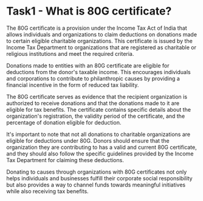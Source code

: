# Task1 - What is 80G certificate?

The 80G certificate is a provision under the Income Tax Act of India that allows individuals and organizations to claim deductions on donations made to certain eligible charitable organizations. This certificate is issued by the Income Tax Department to organizations that are registered as charitable or religious institutions and meet the required criteria.

Donations made to entities with an 80G certificate are eligible for deductions from the donor's taxable income. This encourages individuals and corporations to contribute to philanthropic causes by providing a financial incentive in the form of reduced tax liability.

The 80G certificate serves as evidence that the recipient organization is authorized to receive donations and that the donations made to it are eligible for tax benefits. The certificate contains specific details about the organization's registration, the validity period of the certificate, and the percentage of donation eligible for deduction.

It's important to note that not all donations to charitable organizations are eligible for deductions under 80G. Donors should ensure that the organization they are contributing to has a valid and current 80G certificate, and they should also follow the specific guidelines provided by the Income Tax Department for claiming these deductions.

Donating to causes through organizations with 80G certificates not only helps individuals and businesses fulfill their corporate social responsibility but also provides a way to channel funds towards meaningful initiatives while also receiving tax benefits.




